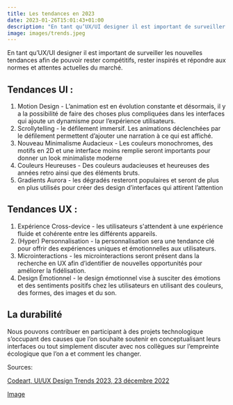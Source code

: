 ```yaml
---
title: Les tendances en 2023
date: 2023-01-26T15:01:43+01:00
description: "En tant qu’UX/UI designer il est important de surveiller les nouvelles tendances afin de pouvoir rester compétitifs, rester inspirés et répondre aux normes et attentes actuelles du marché. "
image: images/trends.jpeg
---
```


En tant qu’UX/UI designer il est important de surveiller les nouvelles tendances afin de pouvoir rester compétitifs, rester inspirés et répondre aux normes et attentes actuelles du marché. 

## Tendances UI :

1. Motion Design - L’animation est en évolution constante et désormais, il y a la possibilité de faire des choses plus compliquées dans les interfaces qui ajoute un dynamisme pour l’expérience utilisateurs. 
2. Scrollytelling - le défilement immersif. Les animations déclenchées par le défilement permettent d’ajouter une narration à ce qui est affiché.
3. Nouveau Minimalisme Audacieux - Les couleurs monochromes, des motifs en 2D et une interface moins remplie seront importants pour donner un look minimaliste moderne 
4. Couleurs Heureuses - Des couleurs audacieuses et heureuses des années retro ainsi que des éléments bruts.
5. Gradients Aurora - les dégradés resteront populaires et seront de plus en plus utilisés pour créer des design d’interfaces qui attirent l’attention

## Tendances UX :

1. Expérience Cross-device - les utilisateurs s'attendent à une expérience fluide et cohérente entre les différents appareils. 
2. (Hyper) Personnalisation - la personnalisation sera une tendance clé pour offrir des expériences uniques et émotionnelles aux utilisateurs.
3. Microinteractions - les microinteractions seront présent dans la recherche en UX afin d’identifier de nouvelles opportunités pour améliorer la fidélisation. 
4. Design Émotionnel - le design émotionnel vise à susciter des émotions et des sentiments positifs chez les utilisateurs en utilisant des couleurs, des formes, des images et du son. 

## La durabilité

Nous pouvons contribuer en participant à des projets technologique s’occupant des causes que l’on souhaite soutenir en conceptualisant leurs interfaces ou tout simplement discuter avec nos collègues sur l’empreinte écologique que l’on a et comment les changer.

Sources:

[Codeart, UI/UX Design Trends 2023, 23 décembre 2022](https://medium.com/codeart-mk/ui-ux-design-trends-2023-c7285391e610)


[Image](https://as1.ftcdn.net/v2/jpg/05/51/37/68/1000_F_551376811_BUyIvKPvn8rjdmZhYCSUagLx9X6KbY9H.jpg)